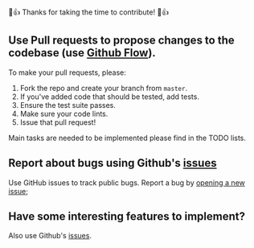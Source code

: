 :tada::+1: Thanks for taking the time to contribute! :tada::+1:

## Use Pull requests to propose changes to the codebase (use [Github Flow](https://guides.github.com/introduction/flow/index.html)).
To make your pull requests, please:

1. Fork the repo and create your branch from `master`.
2. If you've added code that should be tested, add tests.
3. Ensure the test suite passes.
4. Make sure your code lints.
5. Issue that pull request!

Main tasks are needed to be implemented please find in the TODO lists.

## Report about bugs using Github's [issues](https://github.com/davydoka/how-many-of-you/issuess)
Use GitHub issues to track public bugs. Report a bug by [opening a new issue](); 

## Have some interesting features to implement? 
Also use Github's [issues](https://github.com/davydoka/how-many-of-you/issuess).
